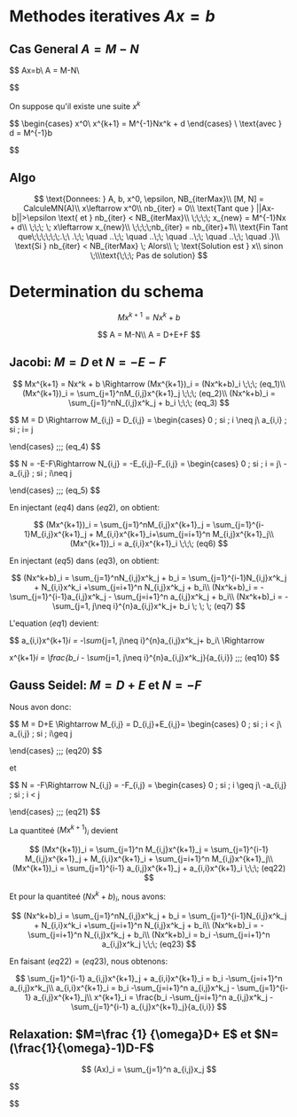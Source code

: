 # Methodes iteratives $Ax=b$


## Cas General $A = M-N$

$$
Ax=b\\
A = M-N\\


$$

On suppose qu'il existe une suite $x^k$

$$
\begin{cases}
x^0\\
x^{k+1} = M^{-1}Nx^k + d
\end{cases}
\\
\text{avec } d = M^{-1}b


$$

## Algo

$$
\text{Donnees: } A, b, x^0, \epsilon, NB_{iterMax}\\
[M, N] = CalculeMN(A)\\
x\leftarrow x^0\\
nb_{iter} = 0\\
\text{Tant que } ||Ax-b||>\epsilon \text{ et } nb_{iter} < NB_{iterMax}\\
\;\;\;\; x_{new} = M^{-1}Nx + d\\
\;\;\; \; x\leftarrow x_{new}\\
\;\;\;\;nb_{iter} = nb_{iter}+1\\
\text{Fin Tant que\;\;\;\;\;\;.\;\     .\;\; \quad ..\;\; \quad ..\;\; \quad ..\;\; \quad ..\;\; \quad .}\\
\text{Si } nb_{iter} < NB_{iterMax} \; Alors\\
\; \text{Solution est } x\\
sinon \;\\\text{\;\;\; Pas de solution}
$$


# Determination du schema

$$
Mx^{k+1} = Nx^k + b
$$


$$
A = M-N\\
A = D+E+F
$$

## Jacobi: $M = D$ et $N=-E-F$

$$
Mx^{k+1} = Nx^k + b \Rightarrow (Mx^{k+1})_i = (Nx^k+b)_i \;\;\; (eq_1)\\
(Mx^{k+1})_i = \sum_{j=1}^nM_{i,j}x^{k+1}_j \;\;\; (eq_2)\\
(Nx^k+b)_i = \sum_{j=1}^nN_{i,j}x^k_j + b_i \;\;\; (eq_3)
$$

$$
M = D \Rightarrow M_{i,j} = D_{i,j} = 
\begin{cases}
0 \; si \; i \neq j\\
a_{i,i} \; si \; i= j

\end{cases}
\;\;\; (eq_4)
$$

$$
N = -E-F\Rightarrow N_{i,j} = -E_{i,j}-F_{i,j} = 
\begin{cases}
0 \; si \; i = j\\
-a_{i,j} \; si \; i\neq j

\end{cases}
\;\;\; (eq_5)
$$



En injectant $(eq4)$ dans $(eq2)$, on obtient:

$$
(Mx^{k+1})_i = \sum_{j=1}^nM_{i,j}x^{k+1}_j = \sum_{j=1}^{i-1}M_{i,j}x^{k+1}_j + M_{i,i}x^{k+1}_i+\sum_{j=i+1}^n M_{i,j}x^{k+1}_j\\
(Mx^{k+1})_i = a_{i,i}x^{k+1}_i \;\;\; (eq6)
$$


En injectant $(eq5)$ dans $(eq3)$, on obtient:

$$
(Nx^k+b)_i = \sum_{j=1}^nN_{i,j}x^k_j + b_i = \sum_{j=1}^{i-1}N_{i,j}x^k_j + N_{i,i}x^k_i +\sum_{j=i+1}^n N_{i,j}x^k_j + b_i\\
(Nx^k+b)_i = -\sum_{j=1}^{i-1}a_{i,j}x^k_j - \sum_{j=i+1}^n a_{i,j}x^k_j + b_i\\
(Nx^k+b)_i = -\sum_{j=1, j\neq i}^{n}a_{i,j}x^k_j+ b_i \; \; \; (eq7)
$$

L'equation $(eq1)$ devient:

$$
a_{i,i}x^{k+1}_i = -\sum_{j=1, j\neq i}^{n}a_{i,j}x^k_j+ b_i\\
\Rightarrow 

x^{k+1}_i = \frac{b_i - \sum_{j=1, j\neq i}^{n}a_{i,j}x^k_j}{a_{i,i}} \;\;\; (eq10)
$$



## Gauss Seidel: $M=D+E$ et $N=-F$


Nous avon donc:

$$
M = D+E \Rightarrow M_{i,j} = D_{i,j}+E_{i,j}= 
\begin{cases}
0 \; si \; i < j\\
a_{i,j} \; si \; i\geq j

\end{cases}
\;\;\; (eq20)
$$

et

$$
N = -F\Rightarrow N_{i,j} = -F_{i,j} = 
\begin{cases}
0 \; si \; i \geq j\\
-a_{i,j} \; si \; i < j

\end{cases}
\;\;\; (eq21)
$$

La quantiteé $(Mx^{k+1})_i$ devient

$$
(Mx^{k+1})_i = \sum_{j=1}^n M_{i,j}x^{k+1}_j = \sum_{j=1}^{i-1} M_{i,j}x^{k+1}_j + M_{i,i}x^{k+1}_i + \sum_{j=i+1}^n M_{i,j}x^{k+1}_j\\
(Mx^{k+1})_i = \sum_{j=1}^{i-1} a_{i,j}x^{k+1}_j + a_{i,i}x^{k+1}_i \;\;\; (eq22)
$$

Et pour la quantiteé $(Nx^k+b)_i$, nous avons:

$$
(Nx^k+b)_i = \sum_{j=1}^nN_{i,j}x^k_j + b_i = \sum_{j=1}^{i-1}N_{i,j}x^k_j + N_{i,i}x^k_i +\sum_{j=i+1}^n N_{i,j}x^k_j + b_i\\
(Nx^k+b)_i = -\sum_{j=i+1}^n N_{i,j}x^k_j + b_i\\
(Nx^k+b)_i = b_i -\sum_{j=i+1}^n a_{i,j}x^k_j \;\;\; (eq23)
$$



En faisant $(eq22) = (eq23)$, nous obtenons:

$$
\sum_{j=1}^{i-1} a_{i,j}x^{k+1}_j + a_{i,i}x^{k+1}_i = b_i -\sum_{j=i+1}^n a_{i,j}x^k_j\\
a_{i,i}x^{k+1}_i = b_i -\sum_{j=i+1}^n a_{i,j}x^k_j - \sum_{j=1}^{i-1} a_{i,j}x^{k+1}_j\\
x^{k+1}_i = \frac{b_i -\sum_{j=i+1}^n a_{i,j}x^k_j - \sum_{j=1}^{i-1} a_{i,j}x^{k+1}_j}{a_{i,i}}
$$



## Relaxation: $M=\frac {1} {\omega}D+ E$ et $N=(\frac{1}{\omega}-1)D-F$


$$
(Ax)_i = \sum_{j=1}^n a_{i,j}x_j
$$

$$


$$
